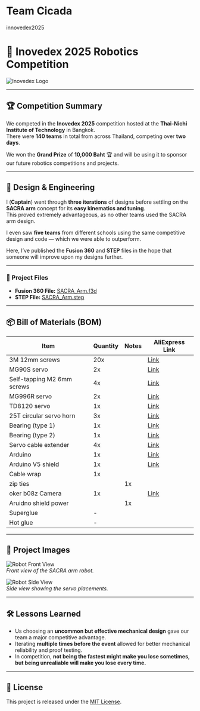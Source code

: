 # Team Cicada
innovedex2025
# 🤖 Inovedex 2025 Robotics Competition

![Inovedex Logo](assets/inovedex_logo.png) <!-- Replace with actual logo or competition image -->

---

## 🏆 Competition Summary

We competed in the **Inovedex 2025** competition hosted at the **Thai-Nichi Institute of Technology** in Bangkok.  
There were **140 teams** in total from across Thailand, competing over **two days**.  

We won the **Grand Prize** of **10,000 Baht** 🏆 and will be using it to sponsor our future robotics competitions and projects.

---

## 📐 Design & Engineering

I (**Captain**) went through **three iterations** of designs before settling on the **SACRA arm** concept for its **easy kinematics and tuning**.  
This proved extremely advantageous, as no other teams used the SACRA arm design.  

I even saw **five teams** from different schools using the same competitive design and code — which we were able to outperform.

Here, I’ve published the **Fusion 360** and **STEP** files in the hope that someone will improve upon my designs further.

---

### 📂 Project Files

- **Fusion 360 File:** [SACRA_Arm.f3d](files/SACRA_Arm.f3d) <!-- Replace with actual file path -->
- **STEP File:** [SACRA_Arm.step](files/SACRA_Arm.step)

---

## 📦 Bill of Materials (BOM)

| Item | Quantity | Notes | AliExpress Link |
|------|----------|-------|-----------------|
| 3M 12mm screws | 20x |  | [Link]() |
| MG90S servo | 2x |  | [Link]() |
| Self-tapping M2 6mm screws | 4x |  | [Link]() |
| MG996R servo | 2x |  | [Link]() |
| TD8120 servo | 1x |  | [Link]() |
| 25T circular servo horn | 3x |  | [Link]() |
| Bearing (type 1) | 1x |  | [Link]() |
| Bearing (type 2) | 1x |  | [Link]() |
| Servo cable extender | 4x |  | [Link]() |
| Arduino | 1x |  | [Link]() |
| Arduino V5 shield | 1x |  | [Link]() |
| Cable wrap | 1x |  | |
| zip ties | | 1x | | | | |
| oker b08z Camera | 1x | | [Link]() |
| Aruidno shield power | | 1x | | 6v 3A | | |
| Superglue | - |  | |
| Hot glue | - |  | |

---

## 📸 Project Images

![Robot Front View](assets/front_view.png)  
*Front view of the SACRA arm robot.*

![Robot Side View](assets/side_view.png)  
*Side view showing the servo placements.*

---

## 🛠 Lessons Learned

- Us choosing an **uncommon but effective mechanical design** gave our team a major competitive advantage.
- Iterating **multiple times before the event** allowed for better mechanical reliability and proof testing.
- In competition, **not being the fastest might make you lose sometimes, but being unrealiable will make you lose every time.**

---

## 📜 License

This project is released under the [MIT License](LICENSE).
